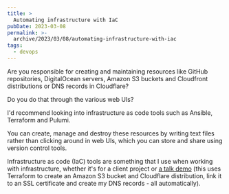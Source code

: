 ```yaml
---
title: >
  Automating infrastructure with IaC
pubDate: 2023-03-08
permalink: >-
  archive/2023/03/08/automating-infrastructure-with-iac
tags:
  - devops
---
```


Are you responsible for creating and maintaining resources like GitHub repositories, DigitalOcean servers, Amazon S3 buckets and Cloudfront distributions or DNS records in Cloudflare?

Do you do that through the various web UIs?

I'd recommend looking into infrastructure as code tools such as Ansible, Terraform and Pulumi.

You can create, manage and destroy these resources by writing text files rather than clicking around in web UIs, which you can store and share using version control tools.

Infrastructure as code (IaC) tools are something that I use when working with infrastructure, whether it's for a client project or [a talk demo](https://github.com/opdavies/rebuilding-acquia/blob/4efe94398f4d8715d22ca677756beb36017d4e74/main.tf) (this uses Terraform to create an Amazon S3 bucket and Cloudflare distribution, link it to an SSL certificate and create my DNS records - all automatically).
